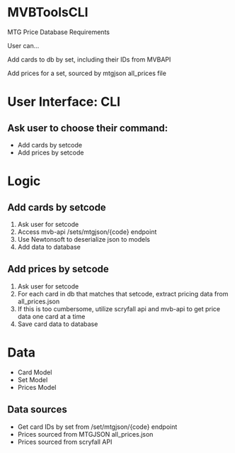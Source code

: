 # MVBToolsCLI

MTG Price Database Requirements

User can...

Add cards to db by set, including their IDs from MVBAPI

Add prices for a set, sourced by mtgjson all_prices file

# User Interface: CLI

## Ask user to choose their command:
+ Add cards by setcode
+ Add prices by setcode

# Logic

## Add cards by setcode
1. Ask user for setcode
2. Access mvb-api /sets/mtgjson/{code} endpoint
3. Use Newtonsoft to deserialize json to models
4. Add data to database

## Add prices by setcode
1. Ask user for setcode
2. For each card in db that matches that setcode, extract pricing data from all_prices.json
3. If this is too cumbersome, utilize scryfall api and mvb-api to get price data one card at a time
4. Save card data to database



# Data
+ Card Model
+ Set Model
+ Prices Model


## Data sources
+ Get card IDs by set from /set/mtgjson/{code} endpoint
+ Prices sourced from MTGJSON all_prices.json
+ Prices sourced from scryfall API
